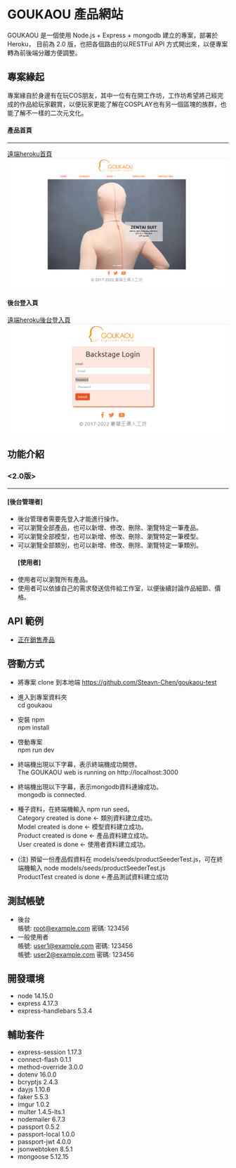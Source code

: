# GOUKAOU 產品網站
GOUKAOU 是一個使用 Node.js + Express + mongodb 建立的專案，部署於 Heroku， 目前為 2.0 版，也把各個路由的以RESTFul API 方式開出來，以便專案轉為前後端分離方便調整。
## 專案緣起
專案緣自於身邊有在玩COS朋友，其中一位有在開工作坊，工作坊希望將己經完成的作品給玩家觀賞，以便玩家更能了解在COSPLAY也有另一個區塊的族群，也能了解不一樣的二次元文化。<br>

#### 產品首頁
***
[遠端heroku首頁](https://goukaou.herokuapp.com/products)<br>
![restaurant-image](public/image/%E7%94%A2%E5%93%81%E9%A6%96%E9%A0%81.PNG)

#### 後台登入頁

[遠端heroku後台登入頁](https://goukaou.herokuapp.com/admin/login)<br>
![restaurant-image](public/image/%E5%BE%8C%E5%8F%B0%E7%99%BB%E5%85%A5%E9%A0%81%E9%9D%A2.PNG)

## 功能介紹

### <2.0版>
***
  #### [後台管理者]
- 後台管理者需要先登入才能進行操作。
- 可以瀏覽全部產品，也可以新增、修改、刪除、瀏覽特定一筆產品。
- 可以瀏覽全部模型，也可以新增、修改、刪除、瀏覽特定一筆模型。
- 可以瀏覽全部類別，也可以新增、修改、刪除、瀏覽特定一筆類別。
  #### [使用者]
- 使用者可以瀏覽所有產品。
- 使用者可以依據自己的需求發送信件給工作室，以便後續討論作品細節、價格。
## API 範例
- [正在銷售產品]('https://goukaou.herokuapp.com/api/products/mask-onsale')
## 啓動方式
- 將專案 clone 到本地端
  https://github.com/Steavn-Chen/goukaou-test

- 進入到專案資料夾<br>
  cd goukaou
- 安裝 npm<br>
  npm install
- 啓動專案<br>
  npm run dev
- 終端機出現以下字幕，表示終端機成功開啓。<br>
  The GOUKAOU web is running on http://localhost:3000
- 終端機出現以下字幕，表示mongodb資料連線成功。<br>
  mongodb is connected.
- 種子資料，在終端機輸入 npm run seed。<br>
  Category created is done <- 類別資料建立成功。<br>
  Model created is done <- 模型資料建立成功。<br>
  Product created is done <- 產品資料建立成功。<br>
  User created is done <- 使用者資料建立成功。
- (注) 預留一份產品假資料在 models/seeds/productSeederTest.js，可在終端機輸入 node models/seeds/productSeederTest.js<br>
  ProductTest created is done <-產品測試資料建立成功

## 測試帳號
- 後台 <br>
  帳號: root@example.com
  密碼: 123456
- 一般使用者 <br>
  帳號: user1@example.com 
  密碼: 123456<br>
  帳號: user2@example.com
  密碼: 123456
## 開發環境
- node 14.15.0
- express 4.17.3
- express-handlebars 5.3.4
## 輔助套件
- express-session 1.17.3
- connect-flash 0.1.1
- method-override 3.0.0
- dotenv 16.0.0
- bcryptjs 2.4.3
- dayjs 1.10.6
- faker 5.5.3
- imgur 1.0.2
- multer 1.4.5-lts.1
- nodemailer 6.7.3
- passport 0.5.2
- passport-local 1.0.0
- passport-jwt 4.0.0
- jsonwebtoken 8.5.1
- mongoose 5.12.15



